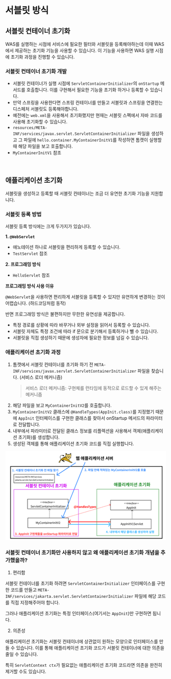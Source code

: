 # 서블릿 방식

## 서블릿 컨테이너 초기화

WAS를 실행하는 시점에 서비스에 필요한 필터와 서블릿을 등록해야하는데 이때 WAS에서 제공하는 초기화 기능을 사용할 수 있습니다. 
이 기능을 사용하면 WAS 실행 시점에 초기화 과정을 진행할 수 있습니다.

### 서블릿 컨테이너 초기화 개발

- 서블릿 컨테이너가 실행 시점에 `ServletContainerInitializer`의 `onStartup` 메서드를 호출합니다. 이를 구현해서 필요한 기능을 초기화 하거나 등록할 수 있습니다.
- 만약 스프링을 사용한다면 스프링 컨테이너를 만들고 서블릿과 스프링을 연결한는 디스페처 서블릿도 등록해야합니다.
- 예전에는 `web.xml`을 사용해서 초기화했지만 현재는 서블릿 스펙에서 자바 코드를 사용해 초기화할 수 있습니다.
- `resources/META-INF/services/javax.servlet.ServletContainerInitializer` 파일을 생성하고
  그 파일에 `hello.container.MyContainerInitV1`를 작성하면 톰캣이 실행할 때 해당 파일을 보고 호출합니다.
- `MyContainerInitV1` 참조

<br>

## 애플리케이션 초기화

서블릿을 생성하고 등록할 때 서블릿 컨테이너는 조금 더 유연한 초기화 기능을 지원합니다.

### 서블릿 등록 방법

서블릿 등록 방식에는 크게 두가지가 있습니다.

**1. `@WebServlet`**

- 애노테이션 하나로 서블릿을 편리하게 등록할 수 있습니다.
- `TestServlet` 참조

**2. 프로그래밍 방식**

- `HelloServlet` 참조

**프로그래밍 방식 사용 이유**

`@WebServlet`을 사용하면 편리하게 서블릿을 등록할 수 있지만 유연하게 변경하는 것이 어렵습니다. (하드코딩처럼 동작)

반면 프로그래밍 방식은 불편하지만 무한한 유연성을 제공합니다.

- 특정 경로를 상황에 따라 바꾸거나 외부 설정을 읽어서 등록할 수 있습니다. 
- 서블릿 자체도 특정 조건에 따라 if 문으로 분기해서 등록하거나 뺄 수 있습니다.
- 서블릿을 직접 생성하기 때문에 생성자에 필요한 정보를 넘길 수 있습니다.

### 애플리케이션 초기화 과정

1. 톰캣에서 서블릿 컨테이너를 초기화 하기 전 `META-INF/services/javax.servlet.ServletContainerInitializer` 파일을 찾습니다. (서비스 로더 메커니즘)
    > 서비스 로더 메커니즘: 구현체를 런타임에 동적으로 로드할 수 있게 해주는 메커니즘
2. 해당 파일을 보고 `MyContainerInitV2`를 호출합니다.
3. `MyContainerInitV2` 클래스에 `@HandleTypes(AppInit.class)`를 지정했기 때문에 `AppInit` 인터페이스를 구현한 클래스를 찾아서 onStartup 메서드의 파라미터로 전달합니다.
4. 내부에서 파라미터로 전달된 클래스 정보를 리플렉션을 사용해서 객체(애플리케이션 초기화)를 생성합니다.
5. 생성된 객체를 통해 애플리케이션 초기화 코드를 직접 실행합니다.

![서블릿 컨테이너](../image/servlet_container_init.png)

### 서블릿 컨테이너 초기화만 사용하지 않고 왜 애플리케이션 초기화 개념을 추가했을까?

1. 편리함

서블릿 컨테이너를 초기화 하려면 `ServletContainerInitializer` 인터페이스를 구현한 코드를 만들고 `META-INF/services/jakarta.servlet.ServletContainerInitializer` 파일에 해당 코드를 직접 지정해주어야 합니다.

그러나 애플리케이션 초기화는 특정 인터페이스(여기서는 `AppInit`)만 구현하면 됩니다.

2. 의존성

애플리케이션 초기화는 서블릿 컨테이너에 상관없이 원하는 모양으로 인터페이스를 만들 수 있습니다. 이를 통해 애플리케이션 초기화 코드가 서블릿 컨테이너에 대한 의존을 줄일 수 있습니다. 

특히 `ServletContext ctx`가 필요없는 애플리케이션 초기화 코드라면 의존을 완전히 제거할 수도 있습니다.
